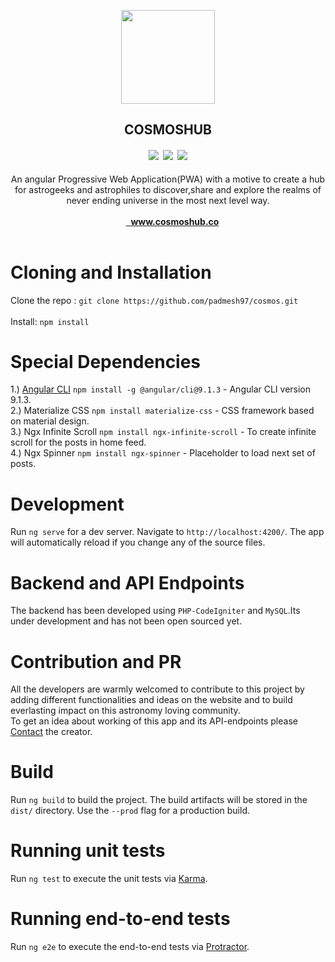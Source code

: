 <p align="center">
  <a href="https://cosmoshub.co" target="_blank">
    <img src="https://cosmoshub.co/assets/images/logo.png" width="150">
  </a>
</p>

<h2 align="center">COSMOSHUB</h2>
<h4 align="center"><img src="https://img.shields.io/github/v/release/padmesh97/cosmos.svg">&nbsp;&nbsp;<img src="https://github.com/padmesh97/cosmos/workflows/build/badge.svg">&nbsp;&nbsp;<img src="https://img.shields.io/badge/PRs-welcome-brightgreen.svg"></h4>

<p align="center">
  An angular Progressive Web Application(PWA) with a motive to create a hub for astrogeeks and astrophiles to discover,share and explore the realms of never ending universe in the most next level way.
  <br><br>
  <a href="https://cosmoshub.co" target="_blank">
  <img src="https://www.sigtarp.gov/SiteAssets/template/img/external-link.svg?Mobile=1&Source=%2F%5Flayouts%2Fmobile%2Fview%2Easpx%3FList%3Dd690280d%252D7c63%252D4a84%252Dbd5b%252D3b3565b098dd%26View%3D093e883f%252Ddd43%252D4422%252Dbcc9%252D2e5736717f25%26RootFolder%3D%252FSiteAssets%252Ftemplate%252Fimg%26CurrentPage%3D1" height="14" width="14">&nbsp;
  <strong>www.cosmoshub.co</strong>
   </a>
  <br><br>
</p>


# Cloning and Installation

Clone the repo : `git clone https://github.com/padmesh97/cosmos.git`<br><br>
Install: `npm install`

# Special Dependencies

1.) [Angular CLI](https://github.com/angular/angular-cli) `npm install -g @angular/cli@9.1.3` - Angular CLI version 9.1.3.<br>
2.) Materialize CSS `npm install materialize-css` - CSS framework based on material design.<br>
3.) Ngx Infinite Scroll `npm install ngx-infinite-scroll` - To create infinite scroll for the posts in home feed.<br>
4.) Ngx Spinner `npm install ngx-spinner` - Placeholder to load next set of posts.<br>

# Development

Run `ng serve` for a dev server. Navigate to `http://localhost:4200/`. The app will automatically reload if you change any of the source files.

# Backend and API Endpoints

The backend has been developed using `PHP-CodeIgniter` and `MySQL`.Its under development and has not been open sourced yet.

# Contribution and PR

All the developers are warmly welcomed to contribute to this project by adding different functionalities and ideas on the website and to build everlasting impact on this astronomy loving community.<br>To get an idea about working of this app and its API-endpoints please [Contact](mailto:kunwarpadmesh@yahoo.com) the creator.

# Build

Run `ng build` to build the project. The build artifacts will be stored in the `dist/` directory. Use the `--prod` flag for a production build.

# Running unit tests

Run `ng test` to execute the unit tests via [Karma](https://karma-runner.github.io).

# Running end-to-end tests

Run `ng e2e` to execute the end-to-end tests via [Protractor](http://www.protractortest.org/).
